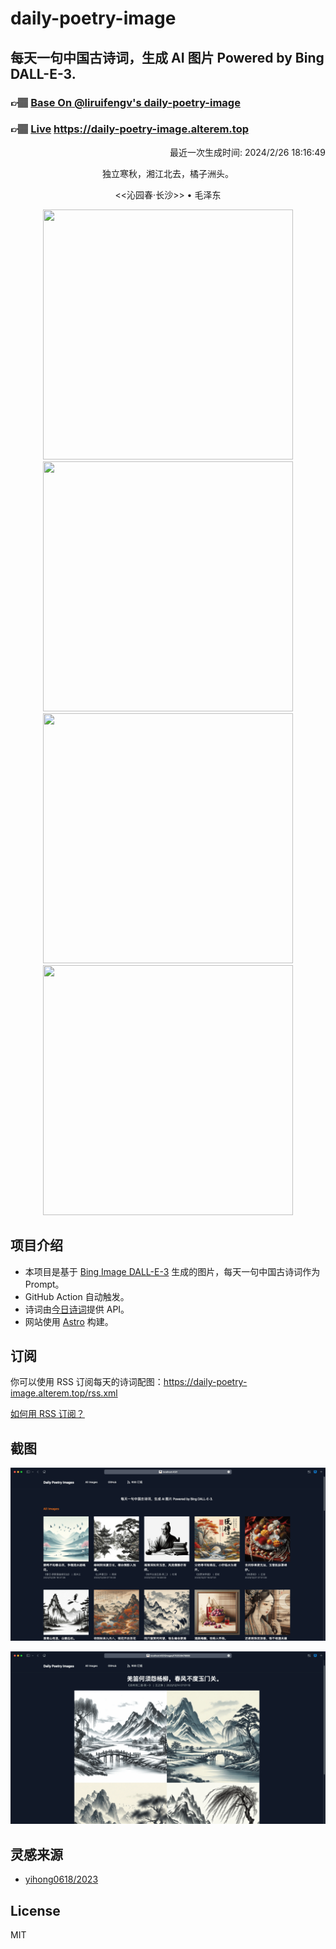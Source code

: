 
# daily-poetry-image

## 每天一句中国古诗词，生成 AI 图片 Powered by Bing DALL-E-3.

### 👉🏽 [Base On @liruifengv's daily-poetry-image](https://github.com/liruifengv/daily-poetry-image)

### 👉🏽 [Live](https://daily-poetry-image.alterem.top/) https://daily-poetry-image.alterem.top

<p align="right">
  最近一次生成时间: 2024/2/26 18:16:49
</p>
<p align="center">
独立寒秋，湘江北去，橘子洲头。
</p>
<p align="center">
<<沁园春·长沙>> • 毛泽东
</p>
<p align="center">
<img src="https://tse2.mm.bing.net/th/id/OIG2.TucGk0U522K6Iumy5OG8" height="400" width="400" />
<img src="https://tse2.mm.bing.net/th/id/OIG2.j6b4hp8_tQsu0HTRk24w" height="400" width="400" />
<img src="https://tse3.mm.bing.net/th/id/OIG2.LEnKsQLRYsAGRFVJWzc_" height="400" width="400" />
<img src="https://tse1.mm.bing.net/th/id/OIG2.T1z4rMPcAdLdlVBVOo2_" height="400" width="400" />
</p>

## 项目介绍

-   本项目是基于 [Bing Image DALL-E-3](https://www.bing.com/images/create) 生成的图片，每天一句中国古诗词作为 Prompt。
-   GitHub Action 自动触发。
-   诗词由[今日诗词](https://www.jinrishici.com/)提供 API。
-   网站使用 [Astro](https://astro.build) 构建。

## 订阅

你可以使用 RSS 订阅每天的诗词配图：https://daily-poetry-image.alterem.top/rss.xml

[如何用 RSS 订阅？](https://zhuanlan.zhihu.com/p/55026716)

## 截图

![图片列表](./screenshots/Snipaste_2023-12-28_21-00-26.png)

![图片详情](./screenshots/Snipaste_2023-12-28_21-00-53.png)

## 灵感来源

-   [yihong0618/2023](https://github.com/yihong0618/2023)

## License

MIT
